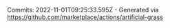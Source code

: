 Commits: 2022-11-01T09:25:33.595Z - Generated via https://github.com/marketplace/actions/artificial-grass
<br>
